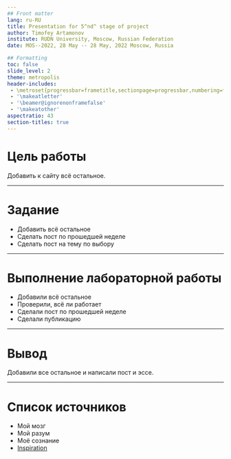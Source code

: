 ```yaml
---
## Front matter
lang: ru-RU
title: Presentation for 5^nd^ stage of project
author: Timofey Artamonov
institute: RUDN University, Moscow, Russian Federation
date: MOS--2022, 28 May -- 28 May, 2022 Moscow, Russia

## Formatting
toc: false
slide_level: 2
theme: metropolis
header-includes: 
 - \metroset{progressbar=frametitle,sectionpage=progressbar,numbering=fraction}
 - '\makeatletter'
 - '\beamer@ignorenonframefalse'
 - '\makeatother'
aspectratio: 43
section-titles: true
---
```


# Цель работы

Добавить к сайту всё остальное.

---

# Задание

* Добавить всё остальное
* Сделать пост по прошедшей неделе
* Сделать пост на тему по выбору
 
---

# Выполнение лабораторной работы

* Добавили всё остальное
* Проверили, всё ли работает
* Сделали пост по прошедшей неделе
* Сделали публикацию

---

# Вывод

Добавили все остальное и написали пост и эссе.

---

# Список источников

* Мой мозг
* Мой разум
* Моё сознание
* [Inspiration](https://youtu.be/7OYFay9Bel4)
